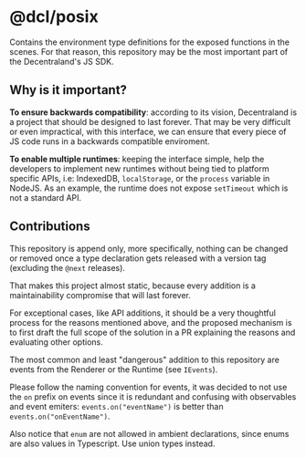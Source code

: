 # @dcl/posix

Contains the environment type definitions for the exposed functions in the scenes. For that reason, this repository may be the most important part of the Decentraland's JS SDK.

## Why is it important?

**To ensure backwards compatibility**: according to its vision, Decentraland is a project that should be designed to last forever. That may be very difficult or even impractical, with this interface, we can ensure that every piece of JS code runs in a backwards compatible enviroment.

**To enable multiple runtimes**: keeping the interface simple, help the developers to implement new runtimes without being tied to platform specific APIs, i.e: IndexedDB, `localStorage`, or the `process` variable in NodeJS. As an example, the runtime does not expose `setTimeout` which is not a standard API.

## Contributions

This repository is append only, more specifically, nothing can be changed or removed once a type declaration gets released with a version tag (excluding the `@next` releases).

That makes this project almost static, because every addition is a maintainability compromise that will last forever.

For exceptional cases, like API additions, it should be a very thoughtful process for the reasons mentioned above, and the proposed mechanism is to first draft the full scope of the solution in a PR explaining the reasons and evaluating other options.

The most common and least "dangerous" addition to this repository are events from the Renderer or the Runtime (see `IEvents`).

Please follow the naming convention for events, it was decided to not use the `on` prefix on events since it is redundant and confusing with observables and event emiters: `events.on("eventName")` is better than `events.on("onEventName")`.

Also notice that `enum` are not allowed in ambient declarations, since enums are also values in Typescript. Use union types instead.
